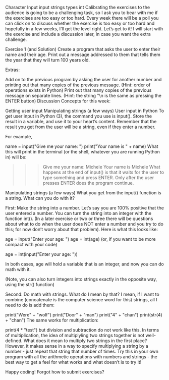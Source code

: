 Character Input 
input strings types int
Calibrating the exercises to the audience is going to be a challenging task, so I ask you to bear with me if the exercises are too easy or too hard. Every week there will be a poll you can click on to discuss whether the exercise is too easy or too hard and hopefully in a few weeks, I’ll get the level right. Let’s get to it! I will start with the exercise and include a discussion later, in case you want the extra challenge.

Exercise 1 (and Solution)
Create a program that asks the user to enter their name and their age. Print out a message addressed to them that tells them the year that they will turn 100 years old.

Extras:

Add on to the previous program by asking the user for another number and printing out that many copies of the previous message. (Hint: order of operations exists in Python)
Print out that many copies of the previous message on separate lines. (Hint: the string "\n is the same as pressing the ENTER button)
Discussion
Concepts for this week:

Getting user input
Manipulating strings (a few ways)
User input in Python
To get user input in Python (3), the command you use is input(). Store the result in a variable, and use it to your heart’s content. Remember that the result you get from the user will be a string, even if they enter a number.

For example,

name = input("Give me your name: ")
print("Your name is " + name)
What this will print in the terminal (or the shell, whatever you are running Python in) will be:

>>> Give me your name: Michele
Your name is Michele
What happens at the end of input() is that it waits for the user to type something and press ENTER. Only after the user presses ENTER does the program continue.

Manipulating strings (a few ways)
What you get from the input() function is a string. What can you do with it?

First: Make the string into a number. Let’s say you are 100% positive that the user entered a number. You can turn the string into an integer with the function int(). (In a later exercise or two or three there will be questions about what to do when the user does NOT enter a number and you try to do this; for now don’t worry about that problem). Here is what this looks like:

age = input("Enter your age: ")
age = int(age)
(or, if you want to be more compact with your code)

age = int(input("Enter your age: "))
	
In both cases, age will hold a variable that is an integer, and now you can do math with it.

(Note, you can also turn integers into strings exactly in the opposite way, using the str() function)

Second: Do math with strings. What do I mean by that? I mean, if I want to combine (concatenate is the computer science word for this) strings, all I need to do is add them:

	
print("Were" + "wolf")
print("Door" + "man")
print("4" + "chan")
print(str(4) + "chan")
The same works for multiplication:

print(4 * "test")
but division and subtraction do not work like this. In terms of multiplication, the idea of multiplyling two strings together is not well-defined. What does it mean to multiply two strings in the first place? However, it makes sense in a way to specify multiplying a string by a number - just repeat that string that number of times. Try this in your own program with all the arithmetic operations with numbers and strings - the best way to get a feel for what works and what doesn’t is to try it!

Happy coding!
Forgot how to submit exercises?